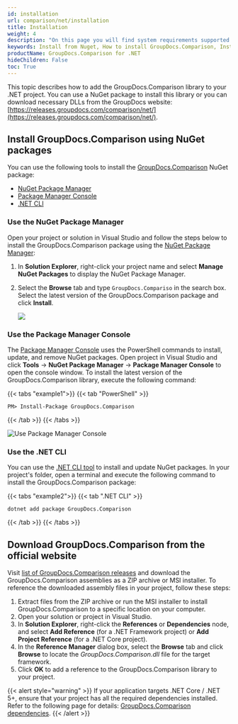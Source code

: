 ```yaml
---
id: installation
url: comparison/net/installation
title: Installation
weight: 4
description: "On this page you will find system requirements supported platforms, development environments. GroupDocs.Comparison for .NET does not require any external software or third party tool to be installed."
keywords: Install from Nuget, How to install GroupDocs.Comparison, Install from website
productName: GroupDocs.Comparison for .NET
hideChildren: False
toc: True
---
```


This topic describes how to add the GroupDocs.Comparison library to your .NET project. You can use a NuGet package to install this library or you can download necessary DLLs from the GroupDocs website: [https://releases.groupdocs.com/comparison/net/](https://releases.groupdocs.com/comparison/net/).

## Install GroupDocs.Comparison using NuGet packages

You can use the following tools to install the [GroupDocs.Comparison](https://www.nuget.org/packages/GroupDocs.Comparison) NuGet package: 

 * [NuGet Package Manager](#use-the-nuget-package-manager-in-visual-studio)
 * [Package Manager Console](#use-the-package-manager-console-in-visual-studio)
 * [.NET CLI](#use-the-net-cli)

### Use the NuGet Package Manager

Open your project or solution in Visual Studio and follow the steps below to install the GroupDocs.Comparison package using the [NuGet Package Manager](https://learn.microsoft.com/en-us/nuget/consume-packages/install-use-packages-visual-studio):

1. In **Solution Explorer**, right-click your project name and select **Manage NuGet Packages** to display the NuGet Package Manager.

2. Select the **Browse** tab and type `GroupDocs.Compariso` in the search box. Select the latest version of the GroupDocs.Comparison package and click **Install**.

    ![](/comparison/net/images/installation.png)

### Use the Package Manager Console

The [Package Manager Console](https://learn.microsoft.com/en-us/nuget/consume-packages/install-use-packages-powershell) uses the PowerShell commands to install, update, and remove NuGet packages. Open project in Visual Studio and click **Tools** -> **NuGet Package Manager** -> **Package Manager Console** to open the console window. To install the latest version of the GroupDocs.Comparison library, execute the following command:

{{< tabs "example1">}}
{{< tab "PowerShell" >}}
```
PM> Install-Package GroupDocs.Comparison
```
{{< /tab >}}
{{< /tabs >}}

![Use Package Manager Console ](/comparison/net/images/installation_1.png)

### Use the .NET CLI

You can use the [.NET CLI tool](https://docs.microsoft.com/en-us/dotnet/core/tools/) to install and update NuGet packages. In your project's folder, open a terminal and execute the following command to install the GroupDocs.Comparison package:

{{< tabs "example2">}}
{{< tab ".NET CLI" >}}
```
dotnet add package GroupDocs.Comparison
```
{{< /tab >}}
{{< /tabs >}}

## Download GroupDocs.Comparison from the official website

Visit [list of GroupDocs.Comparison releases](https://releases.groupdocs.com/comparison/net/) and download the GroupDocs.Comparison assemblies as a ZIP archive or MSI installer. To reference the downloaded assembly files in your project, follow these steps:

1. Extract files from the ZIP archive or run the MSI installer to install GroupDocs.Comparison to a specific location on your computer.
2. Open your solution or project in Visual Studio.
3. In **Solution Explorer**, right-click the **References** or **Dependencies** node, and select **Add Reference** (for a .NET Framework project) or **Add Project Reference** (for a .NET Core project).
4. In the **Reference Manager** dialog box, select the **Browse** tab and click **Browse** to locate the _GroupDocs.Comparison.dll_ file for the target framework.
5. Click **OK** to add a reference to the GroupDocs.Comparison library to your project.

{{< alert style="warning" >}}
If your application targets .NET Core / .NET 5+, ensure that your project has all the required dependencies installed. Refer to the following page for details: [GroupDocs.Comparison dependencies](https://www.nuget.org/packages/groupdocs.comparison#dependencies-body-tab).
{{< /alert >}}
